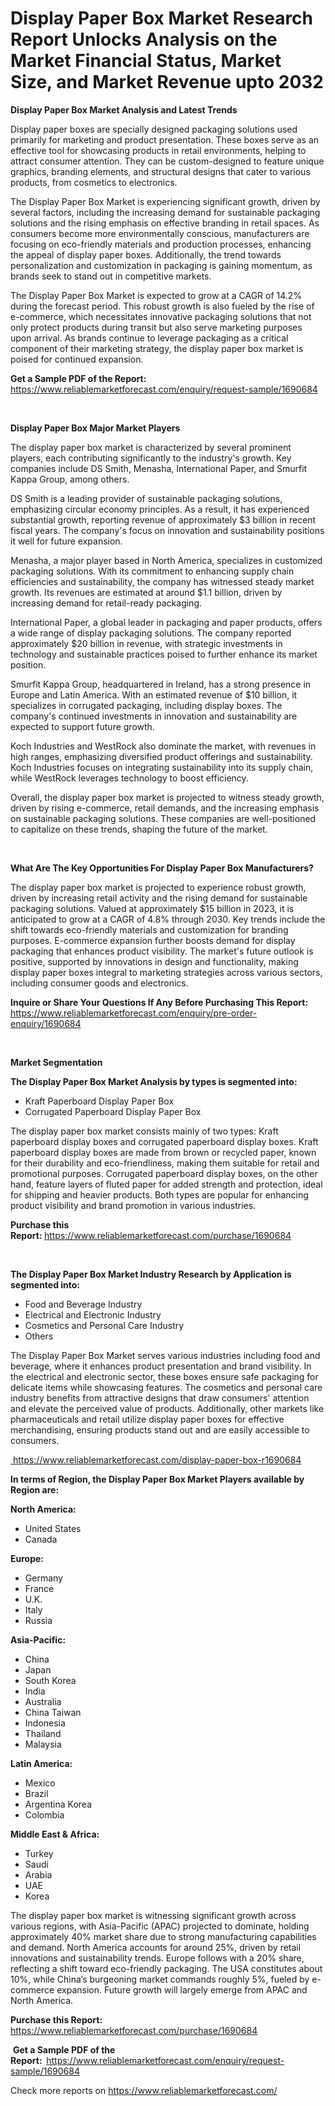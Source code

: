 <p><h1>Display Paper Box Market Research Report Unlocks Analysis on the Market Financial Status, Market Size, and Market Revenue upto 2032</h1></p><p><strong>Display Paper Box Market Analysis and Latest Trends</strong></p>
<p><p>Display paper boxes are specially designed packaging solutions used primarily for marketing and product presentation. These boxes serve as an effective tool for showcasing products in retail environments, helping to attract consumer attention. They can be custom-designed to feature unique graphics, branding elements, and structural designs that cater to various products, from cosmetics to electronics.</p><p>The Display Paper Box Market is experiencing significant growth, driven by several factors, including the increasing demand for sustainable packaging solutions and the rising emphasis on effective branding in retail spaces. As consumers become more environmentally conscious, manufacturers are focusing on eco-friendly materials and production processes, enhancing the appeal of display paper boxes. Additionally, the trend towards personalization and customization in packaging is gaining momentum, as brands seek to stand out in competitive markets.</p><p>The Display Paper Box Market is expected to grow at a CAGR of 14.2% during the forecast period. This robust growth is also fueled by the rise of e-commerce, which necessitates innovative packaging solutions that not only protect products during transit but also serve marketing purposes upon arrival. As brands continue to leverage packaging as a critical component of their marketing strategy, the display paper box market is poised for continued expansion.</p></p>
<p><strong>Get a Sample PDF of the Report:&nbsp;</strong> <a href="https://www.reliablemarketforecast.com/enquiry/request-sample/1690684?utm_campaign=1929&utm_medium=2&utm_source=Github&utm_content=ia&utm_term=06012025&utm_id=display-paper-box">https://www.reliablemarketforecast.com/enquiry/request-sample/1690684</a></p>
<p>&nbsp;</p>
<p><strong>Display Paper Box Major Market Players</strong></p>
<p><p>The display paper box market is characterized by several prominent players, each contributing significantly to the industry's growth. Key companies include DS Smith, Menasha, International Paper, and Smurfit Kappa Group, among others.</p><p>DS Smith is a leading provider of sustainable packaging solutions, emphasizing circular economy principles. As a result, it has experienced substantial growth, reporting revenue of approximately $3 billion in recent fiscal years. The company's focus on innovation and sustainability positions it well for future expansion.</p><p>Menasha, a major player based in North America, specializes in customized packaging solutions. With its commitment to enhancing supply chain efficiencies and sustainability, the company has witnessed steady market growth. Its revenues are estimated at around $1.1 billion, driven by increasing demand for retail-ready packaging.</p><p>International Paper, a global leader in packaging and paper products, offers a wide range of display packaging solutions. The company reported approximately $20 billion in revenue, with strategic investments in technology and sustainable practices poised to further enhance its market position.</p><p>Smurfit Kappa Group, headquartered in Ireland, has a strong presence in Europe and Latin America. With an estimated revenue of $10 billion, it specializes in corrugated packaging, including display boxes. The company's continued investments in innovation and sustainability are expected to support future growth.</p><p>Koch Industries and WestRock also dominate the market, with revenues in high ranges, emphasizing diversified product offerings and sustainability. Koch Industries focuses on integrating sustainability into its supply chain, while WestRock leverages technology to boost efficiency.</p><p>Overall, the display paper box market is projected to witness steady growth, driven by rising e-commerce, retail demands, and the increasing emphasis on sustainable packaging solutions. These companies are well-positioned to capitalize on these trends, shaping the future of the market.</p></p>
<p>&nbsp;</p>
<p><strong>What Are The Key Opportunities For Display Paper Box Manufacturers?</strong></p>
<p><p>The display paper box market is projected to experience robust growth, driven by increasing retail activity and the rising demand for sustainable packaging solutions. Valued at approximately $15 billion in 2023, it is anticipated to grow at a CAGR of 4.8% through 2030. Key trends include the shift towards eco-friendly materials and customization for branding purposes. E-commerce expansion further boosts demand for display packaging that enhances product visibility. The market's future outlook is positive, supported by innovations in design and functionality, making display paper boxes integral to marketing strategies across various sectors, including consumer goods and electronics.</p></p>
<p><strong>Inquire or Share Your Questions If Any Before Purchasing This Report:</strong> <a href="https://www.reliablemarketforecast.com/enquiry/pre-order-enquiry/1690684?utm_campaign=1929&utm_medium=2&utm_source=Github&utm_content=ia&utm_term=06012025&utm_id=display-paper-box">https://www.reliablemarketforecast.com/enquiry/pre-order-enquiry/1690684</a></p>
<p>&nbsp;</p>
<p><strong>Market Segmentation</strong></p>
<p><strong>The Display Paper Box Market Analysis by types is segmented into:</strong></p>
<p><ul><li>Kraft Paperboard Display Paper Box</li><li>Corrugated Paperboard Display Paper Box</li></ul></p>
<p><p>The display paper box market consists mainly of two types: Kraft paperboard display boxes and corrugated paperboard display boxes. Kraft paperboard display boxes are made from brown or recycled paper, known for their durability and eco-friendliness, making them suitable for retail and promotional purposes. Corrugated paperboard display boxes, on the other hand, feature layers of fluted paper for added strength and protection, ideal for shipping and heavier products. Both types are popular for enhancing product visibility and brand promotion in various industries.</p></p>
<p><strong>Purchase this Report:&nbsp;</strong><a href="https://www.reliablemarketforecast.com/purchase/1690684?utm_campaign=1929&utm_medium=2&utm_source=Github&utm_content=ia&utm_term=06012025&utm_id=display-paper-box">https://www.reliablemarketforecast.com/purchase/1690684</a></p>
<p>&nbsp;</p>
<p><strong>The Display Paper Box Market Industry Research by Application is segmented into:</strong></p>
<p><ul><li>Food and Beverage Industry</li><li>Electrical and Electronic Industry</li><li>Cosmetics and Personal Care Industry</li><li>Others</li></ul></p>
<p><p>The Display Paper Box Market serves various industries including food and beverage, where it enhances product presentation and brand visibility. In the electrical and electronic sector, these boxes ensure safe packaging for delicate items while showcasing features. The cosmetics and personal care industry benefits from attractive designs that draw consumers' attention and elevate the perceived value of products. Additionally, other markets like pharmaceuticals and retail utilize display paper boxes for effective merchandising, ensuring products stand out and are easily accessible to consumers.</p></p>
<p><a href="https://www.reliablemarketforecast.com/display-paper-box-r1690684?utm_campaign=1929&utm_medium=2&utm_source=Github&utm_content=ia&utm_term=06012025&utm_id=display-paper-box">&nbsp;https://www.reliablemarketforecast.com/display-paper-box-r1690684</a></p>
<p><strong>In terms of Region, the Display Paper Box Market Players available by Region are:</strong></p>
<p>
    <p> <strong> North America: </strong>
        <ul>
            <li>United States</li>
            <li>Canada</li>
        </ul>
        </p> 
    <p> <strong> Europe: </strong>
        <ul>
            <li>Germany</li>
            <li>France</li>
            <li>U.K.</li>
            <li>Italy</li>
            <li>Russia</li>
        </ul>
        </p> 
    <p> <strong> Asia-Pacific: </strong>
        <ul>
            <li>China</li>
            <li>Japan</li>
            <li>South Korea</li>
            <li>India</li>
            <li>Australia</li>
            <li>China Taiwan</li>
            <li>Indonesia</li>
            <li>Thailand</li>
            <li>Malaysia</li>
        </ul>
        </p> 
    <p> <strong> Latin America: </strong>
        <ul>
            <li>Mexico</li>
            <li>Brazil</li>
            <li>Argentina Korea</li>
            <li>Colombia</li>
        </ul>
        </p> 
    <p> <strong> Middle East & Africa: </strong>
        <ul>
            <li>Turkey</li>
            <li>Saudi</li>
            <li>Arabia</li>
            <li>UAE</li>
            <li>Korea</li>
        </ul>
    </p>
    </p>
<p><p>The display paper box market is witnessing significant growth across various regions, with Asia-Pacific (APAC) projected to dominate, holding approximately 40% market share due to strong manufacturing capabilities and demand. North America accounts for around 25%, driven by retail innovations and sustainability trends. Europe follows with a 20% share, reflecting a shift toward eco-friendly packaging. The USA constitutes about 10%, while China’s burgeoning market commands roughly 5%, fueled by e-commerce expansion. Future growth will largely emerge from APAC and North America.</p></p>
<p><strong>Purchase this Report: </strong><a href="https://www.reliablemarketforecast.com/purchase/1690684?utm_campaign=1929&utm_medium=2&utm_source=Github&utm_content=ia&utm_term=06012025&utm_id=display-paper-box">https://www.reliablemarketforecast.com/purchase/1690684</a></p>
<p>&nbsp;<strong>Get a Sample PDF of the Report:&nbsp;&nbsp;</strong><a href="https://www.reliablemarketforecast.com/enquiry/request-sample/1690684?utm_campaign=1929&utm_medium=2&utm_source=Github&utm_content=ia&utm_term=06012025&utm_id=display-paper-box">https://www.reliablemarketforecast.com/enquiry/request-sample/1690684</a></p>
<p><strong></strong></p>
<p>Check more reports on <a href="https://www.reliablemarketforecast.com/?utm_campaign=1929&utm_medium=2&utm_source=Github&utm_content=ia&utm_term=06012025&utm_id=display-paper-box">https://www.reliablemarketforecast.com/</a></p>